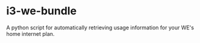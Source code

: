 # i3-we-bundle
A python script for automatically retrieving usage information for your WE's home internet plan.
